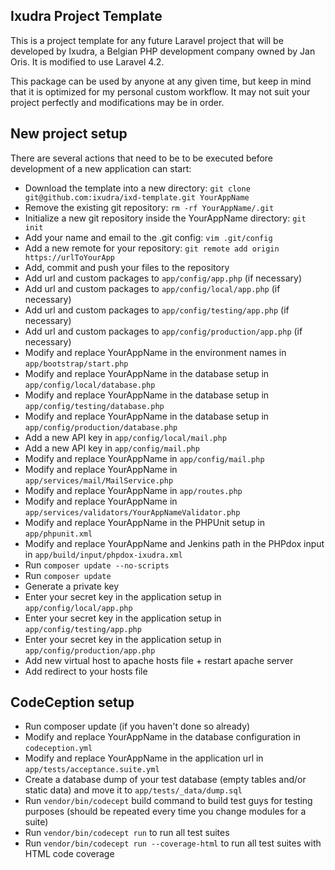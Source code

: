 ## Ixudra Project Template

This is a project template for any future Laravel project that will be developed by Ixudra, a Belgian PHP development
company owned by Jan Oris. It is modified to use Laravel 4.2.

This package can be used by anyone at any given time, but keep in mind that it is optimized for my personal custom
workflow. It may not suit your project perfectly and modifications may be in order.


## New project setup

There are several actions that need to be to be executed before development of a new application can start:

 - Download the template into a new directory: ```git clone git@github.com:ixudra/ixd-template.git YourAppName```
 - Remove the existing git repository: ```rm -rf YourAppName/.git```
 - Initialize a new git repository inside the YourAppName directory: ```git init```
 - Add your name and email to the .git config: ```vim .git/config```
 - Add a new remote for your repository: ```git remote add origin https://urlToYourApp```
 - Add, commit and push your files to the repository
 - Add url and custom packages to ```app/config/app.php``` (if necessary)
 - Add url and custom packages to ```app/config/local/app.php``` (if necessary)
 - Add url and custom packages to ```app/config/testing/app.php``` (if necessary)
 - Add url and custom packages to ```app/config/production/app.php``` (if necessary)
 - Modify and replace YourAppName in the environment names in ```app/bootstrap/start.php```
 - Modify and replace YourAppName in the database setup in ```app/config/local/database.php```
 - Modify and replace YourAppName in the database setup in ```app/config/testing/database.php```
 - Modify and replace YourAppName in the database setup in ```app/config/production/database.php```
 - Add a new API key in ```app/config/local/mail.php```
 - Add a new API key in ```app/config/mail.php```
 - Modify and replace YourAppName in ```app/config/mail.php```
 - Modify and replace YourAppName in ```app/services/mail/MailService.php```
 - Modify and replace YourAppName in ```app/routes.php```
 - Modify and replace YourAppName in ```app/services/validators/YourAppNameValidator.php```
 - Modify and replace YourAppName in the PHPUnit setup in ```app/phpunit.xml```
 - Modify and replace YourAppName and Jenkins path in the PHPdox input in ```app/build/input/phpdox-ixudra.xml```
 - Run ```composer update --no-scripts```
 - Run ```composer update```
 - Generate a private key
 - Enter your secret key in the application setup in ```app/config/local/app.php```
 - Enter your secret key in the application setup in ```app/config/testing/app.php```
 - Enter your secret key in the application setup in ```app/config/production/app.php```
 - Add new virtual host to apache hosts file + restart apache server
 - Add redirect to your hosts file


## CodeCeption setup

 - Run composer update (if you haven't done so already)
 - Modify and replace YourAppName in the database configuration in ```codeception.yml```
 - Modify and replace YourAppName in the application url in ```app/tests/acceptance.suite.yml```
 - Create a database dump of your test database (empty tables and/or static data) and move it to ```app/tests/_data/dump.sql```
 - Run ```vendor/bin/codecept``` build command to build test guys for testing purposes (should be repeated every time you change modules for a suite)
 - Run ```vendor/bin/codecept run``` to run all test suites
 - Run ```vendor/bin/codecept run --coverage-html``` to run all test suites with HTML code coverage


